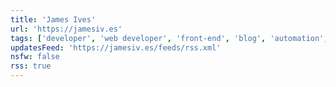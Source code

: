 ```yaml
---
title: 'James Ives'
url: 'https://jamesiv.es'
tags: ['developer', 'web developer', 'front-end', 'blog', 'automation', 'design', 'open source']
updatesFeed: 'https://jamesiv.es/feeds/rss.xml'
nsfw: false
rss: true
---
```

